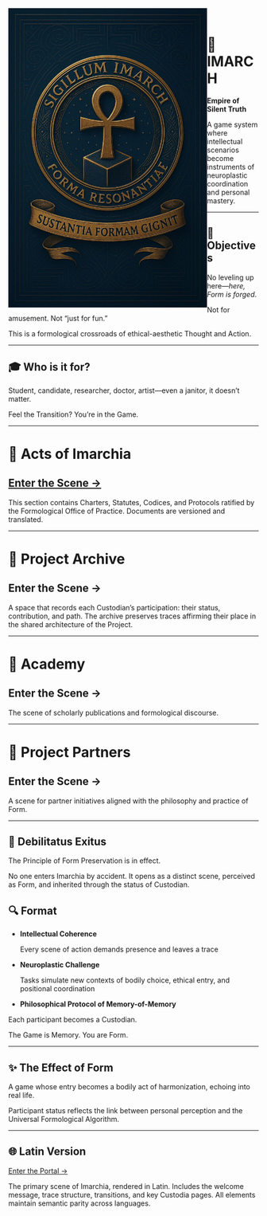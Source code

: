 <img src="https://github.com/Imperium-Silentii/acta/blob/main/assets/logo_imarhc.jpg?raw=true" alt="Imarchia Logo" align="left" width="400">

<br>

# 🏰 IMARCH  
**Empire of Silent Truth**  

A game system where intellectual scenarios become instruments of neuroplastic coordination and personal mastery.

---

## 🎯 Objectives  

No leveling up here—*here, Form is forged*.  

Not for amusement. Not “just for fun.”  

This is a formological crossroads of ethical-aesthetic Thought and Action.

---

## 🎓 Who is it for?  

Student, candidate, researcher, doctor, artist—even a janitor, it doesn’t matter.  

Feel the Transition? You’re in the Game.

---

# 📜 Acts of Imarchia  
## [Enter the Scene →](https://acta.imarch.sbs/acts)

This section contains Charters, Statutes, Codices, and Protocols ratified by the Formological Office of Practice. Documents are versioned and translated.

---

# 📜 Project Archive  
## Enter the Scene →

A space that records each Custodian’s participation: their status, contribution, and path. The archive preserves traces affirming their place in the shared architecture of the Project.

---

# 📜 Academy  
## Enter the Scene →

The scene of scholarly publications and formological discourse.

---

# 📜 Project Partners  
## Enter the Scene →

A scene for partner initiatives aligned with the philosophy and practice of Form.

---

## 🚪 Debilitatus Exitus  

The Principle of Form Preservation is in effect.

No one enters Imarchia by accident. It opens as a distinct scene, perceived as Form, and inherited through the status of Custodian.

## 🔍 Format

- **Intellectual Coherence**

  Every scene of action demands presence and leaves a trace  

- **Neuroplastic Challenge**

  Tasks simulate new contexts of bodily choice, ethical entry, and positional coordination

- **Philosophical Protocol of Memory-of-Memory**

Each participant becomes a Custodian.  

The Game is Memory. You are Form.

---

## ✨ The Effect of Form  

A game whose entry becomes a bodily act of harmonization, echoing into real life.

Participant status reflects the link between personal perception and the Universal Formological Algorithm.

---

## 🌐 Latin Version  

[Enter the Portal →](https://imarch.sbs/)

The primary scene of Imarchia, rendered in Latin. Includes the welcome message, trace structure, transitions, and key Custodia pages. All elements maintain semantic parity across languages.
